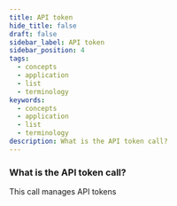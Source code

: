 ```yaml
---
title: API token
hide_title: false
draft: false
sidebar_label: API token
sidebar_position: 4
tags:
  - concepts
  - application
  - list
  - terminology
keywords:
  - concepts
  - application
  - list
  - terminology
description: What is the API token call?
---
```


### What is the API token call?

This call manages API tokens
